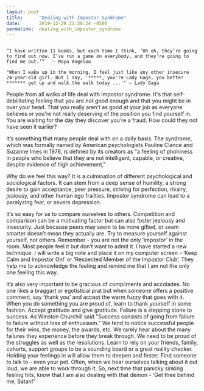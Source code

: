 ```yaml
---
layout: post
title:      "Dealing with Impostor Syndrome"
date:       2019-12-29 21:58:24 -0500
permalink:  dealing_with_impostor_syndrome
---
```




```

“I have written 11 books, but each time I think, ‘Uh oh, they’re going to find out now. I’ve run a game on everybody, and they’re going to find me out.’”   — Maya Angelou

"When I wake up in the morning, I feel just like any other insecure 24-year-old girl. But I say, '*****, you're Lady Gaga, you better ******* get up and walk the walk today ...'" — Lady Gaga
```

People from all walks of life deal with impostor syndrome. It's that self-debilitating feeling that you are not good enough and that you might be in over your head. That you really aren’t as good at your job as everyone believes or you're not really deserving of the position you find yourself in. You are waiting for the day they discover you’re a fraud. How could they not have seen it earlier?

It’s something that many people deal with on a daily basis. The syndrome, which was formally named by American psychologists Pauline Clance and Suzanne Imes in 1978, is defined by its creators as "a feeling of phoniness in people who believe that they are not intelligent, capable, or creative, despite evidence of high achievement,"

Why do we feel this way?   It is a culmination of different psychological and sociological factors. It can stem from a deep sense of humility, a strong desire to gain acceptance, peer pressure, striving for perfection, rivalry, jealousy, and other human ego frailties.  Impostor syndrome can lead to a paralyzing fear, or severe depression. 

It’s so easy for us to compare ourselves to others. Competition and comparison can be a motivating factor but can also foster jealousy and insecurity. Just because peers may seem to be more gifted, or seem smarter doesn’t mean they actually are. Try to measure yourself against yourself, not others. 
Remember - you are not the only ‘impostor’ in the room. Most people feel it but don’t want to admit it. I have started a new technique. I will write a big note and place it on my computer screen - ‘Keep Calm and Impostor On!’ or ‘Respected Member of the Impostor Club’. They help me to acknowledge the feeling  and remind me that I am not the only one feeling this way.

It’s also very important to be gracious of compliments and accolades. No one likes a braggart or egotistical prat but when someone offers a positive comment, say ‘thank you’ and accept the warm fuzzy that goes with it. When you do something you are proud of, learn to thank yourself in some fashion. Accept gratitude and give gratitude.
Failure is a stepping stone to success. As Winston Churchill said "Success consists of going from failure to failure without loss of enthusiasm.”  We tend to notice successful people for their wins, the money, the awards, etc. We rarely hear about the many failures they experience before they break through. We need to be proud of the struggles as well as the resolutions.
Learn to rely on your friends, family, cohorts, support groups to be a sounding board or a great reality checker. Holding your feelings in will allow them to deepen and fester. Find someone to talk to - even your pet. Often, when we hear ourselves talking about it out loud, we are able to work through it. 
So, next time that panicky sinking feeling hits, know that I am also dealing with that demon - ‘Get thee behind me, Satan!”
 


